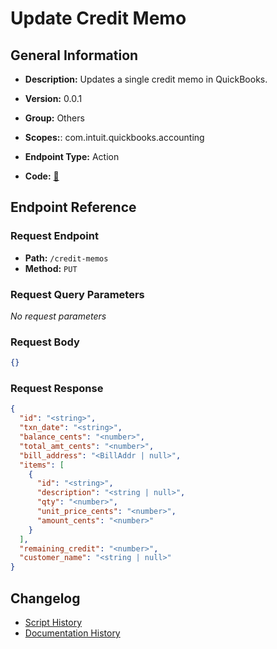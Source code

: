 # Update Credit Memo

## General Information

- **Description:** Updates a single credit memo in QuickBooks.

- **Version:** 0.0.1
- **Group:** Others
- **Scopes:**: com.intuit.quickbooks.accounting
- **Endpoint Type:** Action
- **Code:** [🔗](https://github.com/NangoHQ/integration-templates/tree/main/integrations/quickbooks-sandbox/actions/update-credit-memo.ts)


## Endpoint Reference

### Request Endpoint

- **Path:** `/credit-memos`
- **Method:** `PUT`

### Request Query Parameters

_No request parameters_

### Request Body

```json
{}
```

### Request Response

```json
{
  "id": "<string>",
  "txn_date": "<string>",
  "balance_cents": "<number>",
  "total_amt_cents": "<number>",
  "bill_address": "<BillAddr | null>",
  "items": [
    {
      "id": "<string>",
      "description": "<string | null>",
      "qty": "<number>",
      "unit_price_cents": "<number>",
      "amount_cents": "<number>"
    }
  ],
  "remaining_credit": "<number>",
  "customer_name": "<string | null>"
}
```

## Changelog

- [Script History](https://github.com/NangoHQ/integration-templates/commits/main/integrations/quickbooks-sandbox/actions/update-credit-memo.ts)
- [Documentation History](https://github.com/NangoHQ/integration-templates/commits/main/integrations/quickbooks-sandbox/actions/update-credit-memo.md)

<!-- END  GENERATED CONTENT -->

